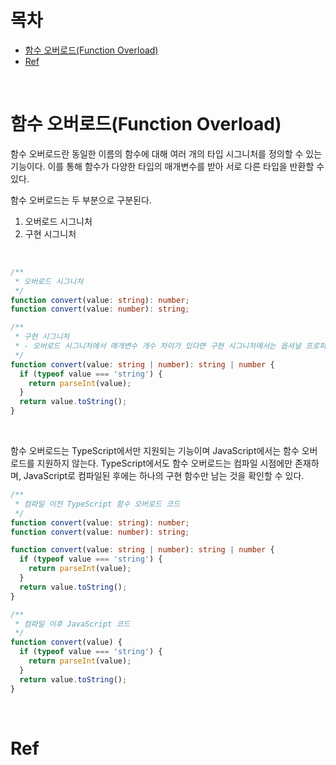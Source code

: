 # 목차

- [함수 오버로드(Function Overload)](#함수-오버로드function-overload)
- [Ref](#ref)

<br>

# 함수 오버로드(Function Overload)

함수 오버로드란 동일한 이름의 함수에 대해 여러 개의 타입 시그니처를 정의할 수 있는 기능이다. 이를 통해 함수가 다양한 타입의 매개변수를 받아 서로 다른 타입을 반환할 수 있다.

함수 오버로드는 두 부분으로 구분된다.

1. 오버로드 시그니처
2. 구현 시그니처

<br>

```typescript
/**
 * 오버로드 시그니처
 */
function convert(value: string): number;
function convert(value: number): string;

/**
 * 구현 시그니처
 * - 오버로드 시그니처에서 매개변수 개수 차이가 있다면 구현 시그니처에서는 옵셔널 프로퍼티를 활용한다.
 */
function convert(value: string | number): string | number {
  if (typeof value === 'string') {
    return parseInt(value);
  }
  return value.toString();
}
```

<br>

함수 오버로드는 TypeScript에서만 지원되는 기능이며 JavaScript에서는 함수 오버로드를 지원하지 않는다. TypeScript에서도 함수 오버로드는 컴파일 시점에만 존재하며, JavaScript로 컴파일된 후에는 하나의 구현 함수만 남는 것을 확인할 수 있다.

```typescript
/**
 * 컴파일 이전 TypeScript 함수 오버로드 코드
 */
function convert(value: string): number;
function convert(value: number): string;

function convert(value: string | number): string | number {
  if (typeof value === 'string') {
    return parseInt(value);
  }
  return value.toString();
}

/**
 * 컴파일 이후 JavaScript 코드
 */
function convert(value) {
  if (typeof value === 'string') {
    return parseInt(value);
  }
  return value.toString();
}
```

<br>

# Ref
